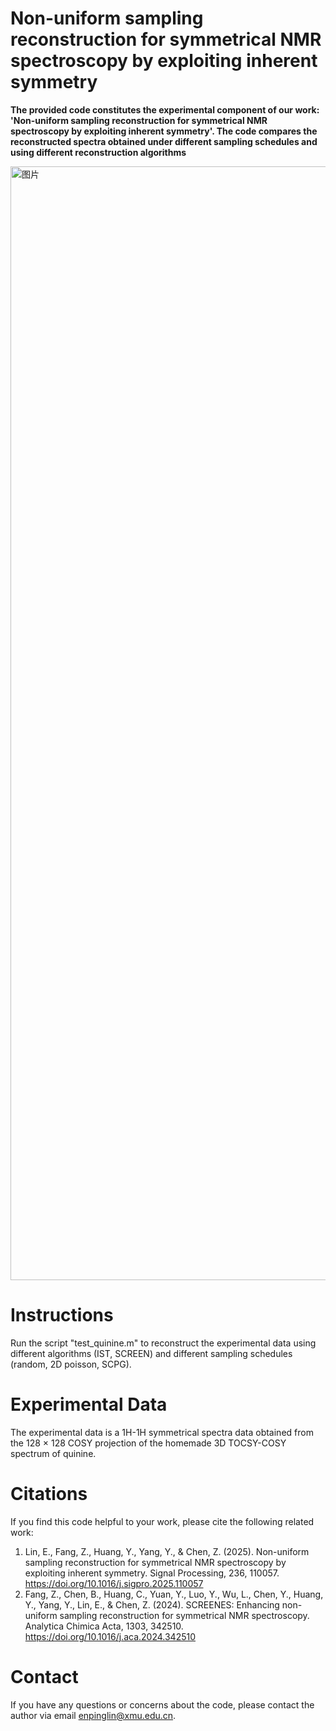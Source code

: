 # Non-uniform sampling reconstruction for symmetrical NMR spectroscopy by exploiting inherent symmetry

**The provided code constitutes the experimental component of our work: 'Non-uniform sampling reconstruction for symmetrical NMR spectroscopy by exploiting inherent symmetry'. The code compares the reconstructed spectra obtained under different sampling schedules and using different reconstruction algorithms**

<img width="2388" height="1782" alt="图片" src="https://github.com/user-attachments/assets/efe544a1-7076-4111-b9f0-580e7809d534" />


# Instructions

Run the script "test_quinine.m" to reconstruct the experimental data using different algorithms (IST, SCREEN) and different sampling schedules (random, 2D poisson, SCPG).



# Experimental Data

The experimental data is a 1H-1H symmetrical spectra data obtained from the 128 × 128 COSY projection of the homemade 3D TOCSY-COSY spectrum of quinine. 

# Citations

If you find this code helpful to your work, please cite the following related work:

1. Lin, E., Fang, Z., Huang, Y., Yang, Y., & Chen, Z. (2025). Non-uniform sampling reconstruction for symmetrical NMR spectroscopy by exploiting inherent symmetry. Signal Processing, 236, 110057. https://doi.org/10.1016/j.sigpro.2025.110057
2. Fang, Z., Chen, B., Huang, C., Yuan, Y., Luo, Y., Wu, L., Chen, Y., Huang, Y., Yang, Y., Lin, E., & Chen, Z. (2024). SCREENES: Enhancing non-uniform sampling reconstruction for symmetrical NMR spectroscopy. Analytica Chimica Acta, 1303, 342510. https://doi.org/10.1016/j.aca.2024.342510



# Contact


If you have any questions or concerns about the code, please contact the author via email enpinglin@xmu.edu.cn. 


